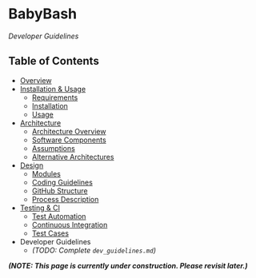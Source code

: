 # BabyBash
*Developer Guidelines*


## Table of Contents
- [Overview](../README.md)
- [Installation & Usage](installation.md)
  - [Requirements](installation.md#requirements)
  - [Installation](installation.md#installation)
  - [Usage](installation.md#usage)
- [Architecture](architecture.md)
  - [Architecture Overview](architecture.md#architecture-overview)
  - [Software Components](architecture.md#software-components)
  - [Assumptions](architecture.md#assumptions)
  - [Alternative Architectures](architecture.md#alternative-architectures)
- [Design](design.md)
  - [Modules](design.md#modules)
  - [Coding Guidelines](design.md#coding-guidelines)
  - [GitHub Structure](design.md#github-structure)
  - [Process Description](design.md#process-description)
- [Testing & CI](testing.md)
  - [Test Automation](testing.md#test-automation)
  - [Continuous Integration](testing.md#continuous-integration)
  - [Test Cases](testing.md#test-cases)
- Developer Guidelines
  - *(TODO: Complete `dev_guidelines.md`)*


***(NOTE: This page is currently under construction. Please revisit later.)***
